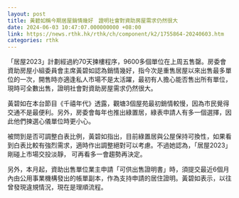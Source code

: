 ```yaml
---
layout: post
title: 黃碧如稱今期居屋銷情幾好　證明社會對資助房屋需求仍然很大
date: 2024-06-03 10:47:07.000000000 +08:00
link: https://news.rthk.hk/rthk/ch/component/k2/1755864-20240603.htm
categories: rthk
---
```


「居屋2023」計劃經過約70天揀樓程序，9600多個單位在上周五售罄。房委會資助房屋小組委員會主席黃碧如認為銷情幾好，指今次是重售居屋以來出售最多單位的一次，開售時亦適逢私人市場不是太活躍，最初有人擔心能否售出所有單位，現時可全數出售，證明社會對資助房屋需求仍然很大。 

黃碧如在本台節目《千禧年代》透露，觀塘3個屋苑最初銷情較慢，因為市民覺得交通不是最便利。另外，房委會每年也推出綠置居，綠表申請人有多一個選擇，因此他們揀選心儀單位時更小心。

被問到是否可調整白表比例，黃碧如指出，目前綠置居與公屋保持可換性，如果看到白表比較有強烈需求，適時作出調整絕對可以考慮。不過她認為，「居屋2023」 剛碰上市場交投淡靜， 可再看多一會趨勢再決定。

另外，本月起，資助出售單位業主申請「可供出售證明書」時，須提交最近6個月內由公用事業機構發出的帳單副本，作為支持申請的居住證明。黃碧如表示，以往曾發現違規情況，現在是理順流程。
